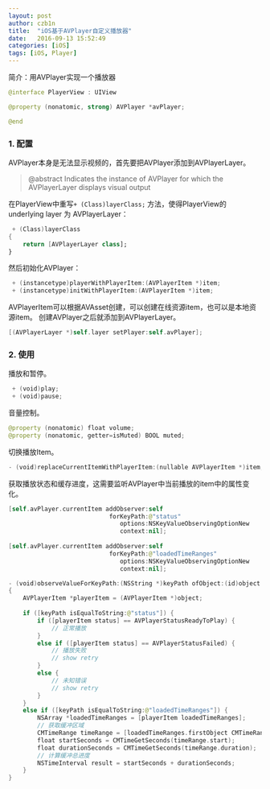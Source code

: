 ```yaml
---
layout: post
author: czb1n
title:  "iOS基于AVPlayer自定义播放器"
date:   2016-09-13 15:52:49
categories: [iOS]
tags: [iOS, Player]
---
```


简介：用AVPlayer实现一个播放器

``` Swift
@interface PlayerView : UIView

@property (nonatomic, strong) AVPlayer *avPlayer;

@end
```

### 1. 配置

AVPlayer本身是无法显示视频的，首先要把AVPlayer添加到AVPlayerLayer。

> @abstract Indicates the instance of AVPlayer for which the AVPlayerLayer displays visual output

在PlayerView中重写`+ (Class)layerClass;` 方法，使得PlayerView的 underlying layer 为 AVPlayerLayer：

``` Swift
 + (Class)layerClass
{
    return [AVPlayerLayer class];
}
```

然后初始化AVPlayer：

``` Swift
 + (instancetype)playerWithPlayerItem:(AVPlayerItem *)item;
 + (instancetype)initWithPlayerItem:(AVPlayerItem *)item;
```

AVPlayerItem可以根据AVAsset创建，可以创建在线资源item，也可以是本地资源item。
创建AVPlayer之后就添加到AVPlayerLayer。

``` Swift
[(AVPlayerLayer *)self.layer setPlayer:self.avPlayer];
```
### 2. 使用
播放和暂停。

``` Swift
 + (void)play;
 + (void)pause;
```

音量控制。

``` Swift
@property (nonatomic) float volume;
@property (nonatomic, getter=isMuted) BOOL muted;
```

切换播放Item。

``` Swift
- (void)replaceCurrentItemWithPlayerItem:(nullable AVPlayerItem *)item;
```

获取播放状态和缓存进度，这需要监听AVPlayer中当前播放的item中的属性变化。

``` Swift
[self.avPlayer.currentItem addObserver:self
                            forKeyPath:@"status"
                               options:NSKeyValueObservingOptionNew
                               context:nil];
    
[self.avPlayer.currentItem addObserver:self
                            forKeyPath:@"loadedTimeRanges"
                               options:NSKeyValueObservingOptionNew
                               context:nil];
```

``` Swift
- (void)observeValueForKeyPath:(NSString *)keyPath ofObject:(id)object change:(NSDictionary *)change context:(void *)context
{
    AVPlayerItem *playerItem = (AVPlayerItem *)object;
    
    if ([keyPath isEqualToString:@"status"]) {
        if ([playerItem status] == AVPlayerStatusReadyToPlay) {
            // 正常播放
        }
        else if ([playerItem status] == AVPlayerStatusFailed) {
            // 播放失败
            // show retry
        }
        else {
            // 未知错误
            // show retry
        }
    }
    else if ([keyPath isEqualToString:@"loadedTimeRanges"]) {
        NSArray *loadedTimeRanges = [playerItem loadedTimeRanges];
        // 获取缓冲区域
        CMTimeRange timeRange = [loadedTimeRanges.firstObject CMTimeRangeValue];
        float startSeconds = CMTimeGetSeconds(timeRange.start);
        float durationSeconds = CMTimeGetSeconds(timeRange.duration);
        // 计算缓冲总进度
        NSTimeInterval result = startSeconds + durationSeconds;
    }
}
```
